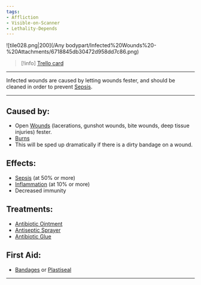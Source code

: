 ```yaml
---
tags:
- Affliction
- Visible-on-Scanner
- Lethality-Depends
---
```


![tile028.png\|200](/Any bodypart/Infected%20Wounds%20-%20Attachments/6718845db30472d958dd7c86.png)

> [!info] [Trello card](https://trello.com/c/PjAAGvjn/100-infected-wounds)

---

Infected wounds are caused by letting wounds fester, and should be cleaned in order to prevent [Sepsis](../Blood/Sepsis.md).

---

## Caused by:

- Open [Wounds](archived/Wounds.md) (lacerations, gunshot wounds, bite wounds, deep tissue injuries) fester.
- [Burns](Burns.md)
- This will be sped up dramatically if there is a dirty bandage on a wound.

## Effects:

- [Sepsis](../Blood/Sepsis.md) (at 50% or more)
- [Inflammation](../Symptoms/Inflammation.md) (at 10% or more)
- Decreased immunity

## Treatments:

- [Antibiotic Ointment](../Items/Antibiotic%20Ointment.md)
- [Antiseptic Sprayer](../Items/Antiseptic%20Sprayer.md)
- [Antibiotic Glue](../Items/Antibiotic%20Glue.md)

## First Aid:

- [Bandages](../Items/Bandages.md) or [Plastiseal](../Items/Plastiseal.md)

---

